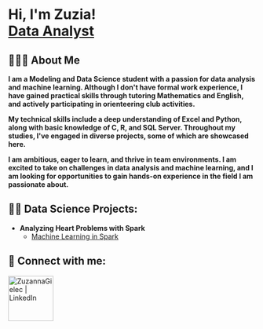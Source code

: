 <h1>Hi, I'm Zuzia! <br/><a href="https://github.com/ZuzannaGielec">Data Analyst</a></h1>

<h2>🙋🏽‍♀️ About Me</h2> 

<p><b>I am a Modeling and Data Science student with a passion for data analysis and machine learning. Although I don't have formal work experience, I have gained practical skills through tutoring Mathematics and English, and actively participating in orienteering club activities.

My technical skills include a deep understanding of Excel and Python, along with basic knowledge of C, R, and SQL Server. Throughout my studies, I've engaged in diverse projects, some of which are showcased here.

I am ambitious, eager to learn, and thrive in team environments. I am excited to take on challenges in data analysis and machine learning, and I am looking for opportunities to gain hands-on experience in the field I am passionate about.</b></p>

<h2>👨‍💻 Data Science Projects:</h2>

- <b>Analyzing Heart Problems with Spark</b>
  - [Machine Learning in Spark](https://github.com/ZuzannaGielec/Heart-Problems-Analysis)

<h2>🤳 Connect with me:</h2>

[<img align="left" alt="ZuzannaGielec | LinkedIn" width="92px" src="https://img.shields.io/badge/LinkedIn-blue?style=flat&logo=linkedin&logoColor=white" />][linkedin]

[linkedin]: https://linkedin.com/in/zuzanna-gielec-166654265

